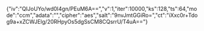 {"iv":"QIJoUYo/wd0I4gn/PEuM6A==","v":1,"iter":10000,"ks":128,"ts":64,"mode":"ccm","adata":"","cipher":"aes","salt":"9nvJmtGGiRo=","ct":"iXxc0r+Tdog9a+xZCWJElg/20RHpyOs5dgSsCM8CQsrrU/T4uA=="}
